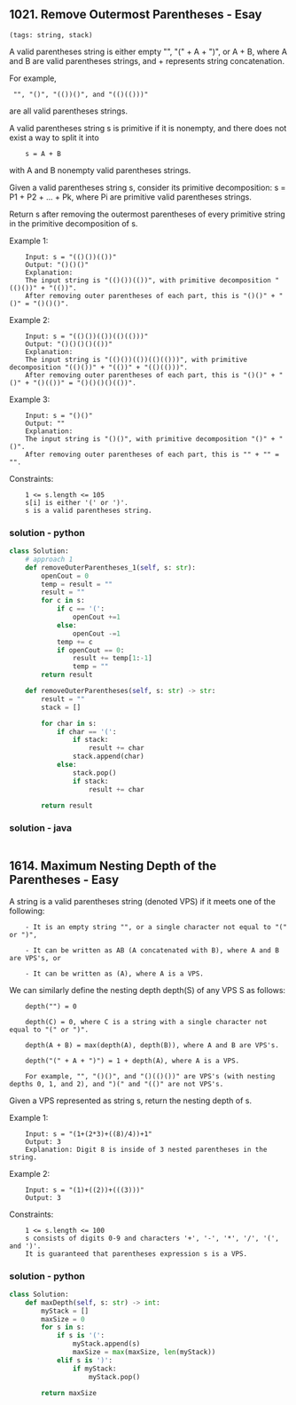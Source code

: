 
## 1021. Remove Outermost Parentheses - Esay
    (tags: string, stack)

A valid parentheses string is either empty "", "(" + A + ")", or A + B, where A and B are valid parentheses strings, and + represents string concatenation.

For example,

     "", "()", "(())()", and "(()(()))" 
     
are all valid parentheses strings.

A valid parentheses string s is primitive if it is nonempty, and there does not exist a way to split it into 

        s = A + B

 with A and B nonempty valid parentheses strings.

Given a valid parentheses string s, consider its primitive decomposition: s = P1 + P2 + ... + Pk, where Pi are primitive valid parentheses strings.

Return s after removing the outermost parentheses of every primitive string in the primitive decomposition of s.

 

Example 1:

        Input: s = "(()())(())"
        Output: "()()()"
        Explanation: 
        The input string is "(()())(())", with primitive decomposition "(()())" + "(())".
        After removing outer parentheses of each part, this is "()()" + "()" = "()()()".
Example 2:

        Input: s = "(()())(())(()(()))"
        Output: "()()()()(())"
        Explanation: 
        The input string is "(()())(())(()(()))", with primitive decomposition "(()())" + "(())" + "(()(()))".
        After removing outer parentheses of each part, this is "()()" + "()" + "()(())" = "()()()()(())".

Example 3:

        Input: s = "()()"
        Output: ""
        Explanation: 
        The input string is "()()", with primitive decomposition "()" + "()".
        After removing outer parentheses of each part, this is "" + "" = "".
 

Constraints:

        1 <= s.length <= 105
        s[i] is either '(' or ')'.
        s is a valid parentheses string.

### solution - python
```py
class Solution:
    # approach 1 
    def removeOuterParentheses_1(self, s: str):
        openCout = 0
        temp = result = ""
        result = ""
        for c in s:
            if c == '(':
                openCout +=1 
            else:
                openCout -=1
            temp += c
            if openCout == 0:
                result += temp[1:-1]
                temp = ""
        return result 

    def removeOuterParentheses(self, s: str) -> str:
        result = ""
        stack = []

        for char in s:
            if char == '(':
                if stack:
                    result += char
                stack.append(char)
            else:
                stack.pop()
                if stack:
                    result += char

        return result

```

### solution - java
```java

```

## 1614. Maximum Nesting Depth of the Parentheses - Easy

A string is a valid parentheses string (denoted VPS) if it meets one of the following:

        - It is an empty string "", or a single character not equal to "(" or ")",
        
        - It can be written as AB (A concatenated with B), where A and B are VPS's, or
        
        - It can be written as (A), where A is a VPS.

We can similarly define the nesting depth depth(S) of any VPS S as follows:

        depth("") = 0

        depth(C) = 0, where C is a string with a single character not equal to "(" or ")".

        depth(A + B) = max(depth(A), depth(B)), where A and B are VPS's.

        depth("(" + A + ")") = 1 + depth(A), where A is a VPS.
        
        For example, "", "()()", and "()(()())" are VPS's (with nesting depths 0, 1, and 2), and ")(" and "(()" are not VPS's.

Given a VPS represented as string s, return the nesting depth of s.

 

Example 1:

        Input: s = "(1+(2*3)+((8)/4))+1"
        Output: 3
        Explanation: Digit 8 is inside of 3 nested parentheses in the string.

Example 2:

        Input: s = "(1)+((2))+(((3)))"
        Output: 3
 

Constraints:

        1 <= s.length <= 100
        s consists of digits 0-9 and characters '+', '-', '*', '/', '(', and ')'.
        It is guaranteed that parentheses expression s is a VPS.

### solution - python
```py
class Solution:
    def maxDepth(self, s: str) -> int:
        myStack = []
        maxSize = 0
        for s in s:
            if s is '(':
                myStack.append(s)
                maxSize = max(maxSize, len(myStack))
            elif s is ')':
                if myStack:
                    myStack.pop()

        return maxSize
```